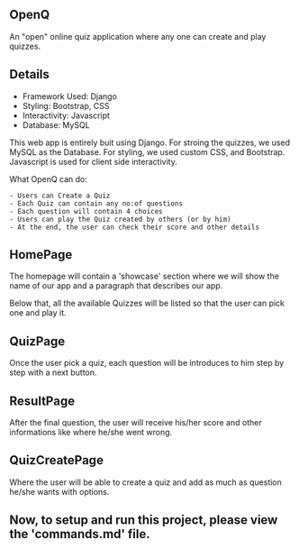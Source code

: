 ## OpenQ

An "open" online quiz application where any one can create and play quizzes.

## Details
- Framework Used: Django
- Styling: Bootstrap, CSS 
- Interactivity: Javascript
- Database: MySQL

This web app is entirely buit using Django. For stroing the quizzes, we used MySQL as the Database. For styling, we used custom CSS, and Bootstrap. Javascript is used for client side interactivity.

What OpenQ can do:

```
- Users can Create a Quiz
- Each Quiz can contain any no:of questions
- Each question will contain 4 choices
- Users can play the Quiz created by others (or by him)
- At the end, the user can check their score and other details
```

## HomePage

The homepage will contain a 'showcase' section where we will show the name of our app and a paragraph that describes our app.

Below that, all the available Quizzes will be listed so that the user can pick one and play it.

## QuizPage

Once the user pick a quiz, each question will be introduces to him step by step with a next button.

## ResultPage

After the final question, the user will receive his/her score and other informations like where he/she went wrong.

## QuizCreatePage

Where the user will be able to create a quiz and add as much as question he/she wants with options.

## Now, to setup and run this project, please view the 'commands.md' file.
